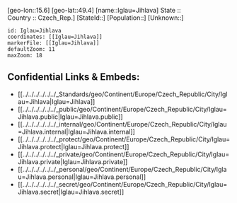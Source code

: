 ﻿---
location: [49.4,15.6] 
mapzoom: [7,12] 
mapmarker: city 
type: City
tags:
- geo/City


SpocWebEntityId: 31091
isDeleted: false
confidential: public

---
[geo-lon::15.6] 
[geo-lat::49.4] 
[name::Iglau=Jihlava] 
State ::  
Country :: Czech_Rep.] 
[StateId::] 
[Population::] 
[Unknown::] 


```leaflet
id: Iglau=Jihlava
coordinates: [[Iglau=Jihlava]] 
markerFile: [[Iglau=Jihlava]] 
defaultZoom: 11 
maxZoom: 18
```


## Confidential Links & Embeds: 
- [[../../../../../../_Standards/geo/Continent/Europe/Czech_Republic/City/Iglau=Jihlava|Iglau=Jihlava]] 
- [[../../../../../../_public/geo/Continent/Europe/Czech_Republic/City/Iglau=Jihlava.public|Iglau=Jihlava.public]] 
- [[../../../../../../_internal/geo/Continent/Europe/Czech_Republic/City/Iglau=Jihlava.internal|Iglau=Jihlava.internal]] 
- [[../../../../../../_protect/geo/Continent/Europe/Czech_Republic/City/Iglau=Jihlava.protect|Iglau=Jihlava.protect]] 
- [[../../../../../../_private/geo/Continent/Europe/Czech_Republic/City/Iglau=Jihlava.private|Iglau=Jihlava.private]] 
- [[../../../../../../_personal/geo/Continent/Europe/Czech_Republic/City/Iglau=Jihlava.personal|Iglau=Jihlava.personal]] 
- [[../../../../../../_secret/geo/Continent/Europe/Czech_Republic/City/Iglau=Jihlava.secret|Iglau=Jihlava.secret]] 
